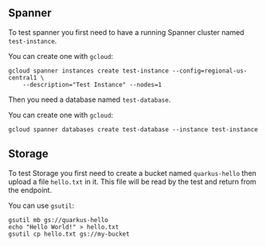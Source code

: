 ## Spanner
To test spanner you first need to have a running Spanner cluster named `test-instance`.

You can create one with `gcloud`:
```
gcloud spanner instances create test-instance --config=regional-us-central1 \
    --description="Test Instance" --nodes=1
```

Then you need a database named `test-database`.

You can create one with `gcloud`:
```
gcloud spanner databases create test-database --instance test-instance
```

## Storage
To test Storage you first need to create a bucket named `quarkus-hello` then upload a file `hello.txt` in it.
This file will be read by the test and return from the endpoint.

You can use `gsutil`:

```
gsutil mb gs://quarkus-hello
echo "Hello World!" > hello.txt
gsutil cp hello.txt gs://my-bucket
```